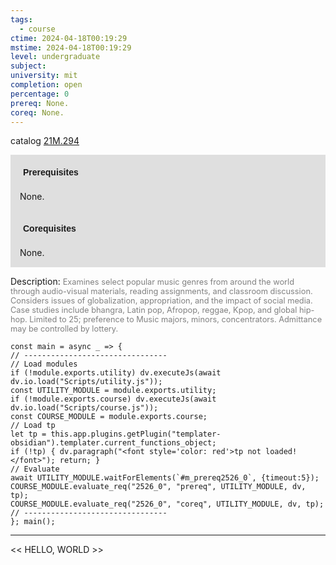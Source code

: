 ```yaml
---
tags:
  - course
ctime: 2024-04-18T00:19:29
mstime: 2024-04-18T00:19:29
level: undergraduate
subject: 
university: mit
completion: open
percentage: 0
prereq: None.
coreq: None.
---
```


catalog [21M.294](http://student.mit.edu/catalog/m21Ma.html#21M.294)

<span style="display: block; padding: 15px; background-color: rgb(100, 100, 100, 0.2);"><font id="m_prereq2526_0" style="display: block; font-family: Arial, sans-serif; font-weight: bold; padding: 5px">Prerequisites</font><br><span id="prereq2526_0">None.</span></span>
<span style="display: block; padding: 15px; background-color: rgb(100, 100, 100, 0.2);"><font id="m_coreq2526_0" style="display: block; font-family: Arial, sans-serif; font-weight: bold; padding: 5px">Corequisites</font><br><span id="coreq2526_0">None.</span></span>

<font style="">Description:</font>
<font style="color: grey; font-size: 0.8rem;">Examines select popular music genres from around the world through audio-visual materials, reading assignments, and classroom discussion. Considers issues of globalization, appropriation, and the impact of social media. Case studies include bhangra, Latin pop, Afropop, reggae, Kpop, and global hip-hop. Limited to 25; preference to Music majors, minors, concentrators. Admittance may be controlled by lottery.</font>

```dataviewjs
const main = async _ => {
// --------------------------------
// Load modules
if (!module.exports.utility) dv.executeJs(await dv.io.load("Scripts/utility.js"));
const UTILITY_MODULE = module.exports.utility;
if (!module.exports.course) dv.executeJs(await dv.io.load("Scripts/course.js"));
const COURSE_MODULE = module.exports.course;
// Load tp
let tp = this.app.plugins.getPlugin("templater-obsidian").templater.current_functions_object;
if (!tp) { dv.paragraph("<font style='color: red'>tp not loaded!</font>"); return; }
// Evaluate
await UTILITY_MODULE.waitForElements(`#m_prereq2526_0`, {timeout:5});
COURSE_MODULE.evaluate_req("2526_0", "prereq", UTILITY_MODULE, dv, tp);
COURSE_MODULE.evaluate_req("2526_0", "coreq", UTILITY_MODULE, dv, tp);
// --------------------------------
}; main();
```

---

<< HELLO, WORLD >>
